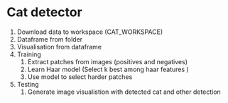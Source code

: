 # Cat detector

1. Download data to workspace (CAT_WORKSPACE)
2. Dataframe from folder
3. Visualisation from dataframe
4. Training
    1. Extract patches from images (positives and negatives)
    2. Learn Haar model (Select k best among haar features )
    3. Use model to select harder patches 
5. Testing
    1. Generate image visualistion with detected cat and other detection